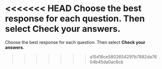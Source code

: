 <<<<<<< HEAD
Choose the best response for each question. Then select **Check your answers**.
=======
Choose the best response for each question. Then select **Check your answers**.
>>>>>>> a15d16ce5802654297b7882da7604b45da0ac6cb

